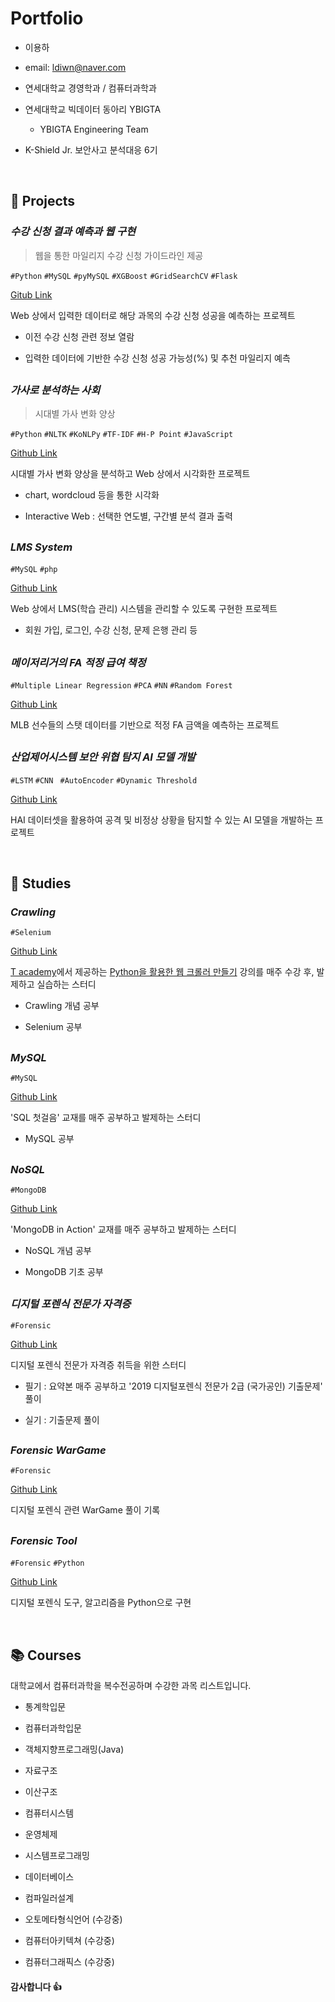 # Portfolio

- 이용하

- email: ldiwn@naver.com

- 연세대학교 경영학과 / 컴퓨터과학과

- 연세대학교 빅데이터 동아리 YBIGTA
  - YBIGTA Engineering Team
- K-Shield Jr. 보안사고 분석대응 6기

<br>

## 📜 Projects

### *수강 신청 결과 예측과 웹 구현*

> 웹을 통한 마일리지 수강 신청 가이드라인 제공

`#Python` `#MySQL` `#pyMySQL` `#XGBoost` `#GridSearchCV` `#Flask`

[Gitub Link](https://github.com/Lee-YongHa/CourseRegistration-Prediction)

Web 상에서 입력한 데이터로 해당 과목의 수강 신청 성공을 예측하는 프로젝트

- 이전 수강 신청 관련 정보 열람

- 입력한 데이터에 기반한 수강 신청 성공 가능성(%) 및 추천 마일리지 예측

##  

### *가사로 분석하는 사회*

> 시대별 가사 변화 양상

`#Python` `#NLTK` `#KoNLPy` `#TF-IDF` `#H-P Point` `#JavaScript`

[Github Link](https://github.com/Lee-YongHa/Lyrics-Analysis)

시대별 가사 변화 양상을 분석하고 Web 상에서 시각화한 프로젝트

- chart, wordcloud 등을 통한 시각화

- Interactive Web : 선택한 연도별, 구간별 분석 결과 출력

##  

### *LMS System*

`#MySQL` `#php`

[Github Link](https://github.com/Lee-YongHa/LMS-System)

Web 상에서 LMS(학습 관리) 시스템을 관리할 수 있도록 구현한 프로젝트

- 회원 가입, 로그인, 수강 신청, 문제 은행 관리 등

##  

### *메이저리거의 FA 적정 급여 책정*

`#Multiple Linear Regression` `#PCA` `#NN` `#Random Forest`

[Github Link](https://github.com/Lee-YongHa/MLB-Prediction)

MLB 선수들의 스탯 데이터를 기반으로 적정 FA 금액을 예측하는 프로젝트

## 

### *산업제어시스템 보안 위협 탐지 AI 모델 개발*

`#LSTM` `#CNN ` `#AutoEncoder` `#Dynamic Threshold`

[Github Link](https://github.com/Lee-YongHa/HAISecurity-Detection)

HAI 데이터셋을 활용하여 공격 및 비정상 상황을 탐지할 수 있는 AI 모델을 개발하는 프로젝트

<br>

## 📝 Studies

### *Crawling*

`#Selenium`

[Github Link](https://github.com/Lee-YongHa/Crawling-Study)

[T academy](https://tacademy.skplanet.com/frontMain.action)에서 제공하는 [Python을 활용한 웹 크롤러 만들기](https://tacademy.skplanet.com/live/player/onlineLectureDetail.action?seq=133) 강의를 매주 수강 후, 발제하고 실습하는 스터디

- Crawling 개념 공부

- Selenium 공부

##  

### *MySQL*

`#MySQL`

[Github Link](https://github.com/Lee-YongHa/MySQL-Study)

'SQL 첫걸음' 교재를 매주 공부하고 발제하는 스터디

- MySQL 공부

##  

### *NoSQL*

`#MongoDB`

[Github Link](https://github.com/Lee-YongHa/NoSQL-Study)

'MongoDB in Action' 교재를 매주 공부하고 발제하는 스터디

- NoSQL 개념 공부

- MongoDB 기초 공부

##  

### *디지털 포렌식 전문가 자격증*

`#Forensic`

[Github Link](https://github.com/Lee-YongHa/Forensic-Study)

디지털 포렌식 전문가 자격증 취득을 위한 스터디

- 필기 : 요약본 매주 공부하고 '2019 디지털포렌식 전문가 2급 (국가공인) 기출문제' 풀이

- 실기 : 기출문제 풀이

##  

### *Forensic WarGame*

`#Forensic`

[Github Link](https://github.com/Lee-YongHa/Forensic-WarGame)

디지털 포렌식 관련 WarGame 풀이 기록

##  

### *Forensic Tool*

`#Forensic` `#Python`

[Github Link](https://github.com/Lee-YongHa/Forensic-Tool)

디지털 포렌식 도구, 알고리즘을 Python으로 구현

<br>



 ## 📚 Courses

대학교에서 컴퓨터과학을 복수전공하며 수강한 과목 리스트입니다.

- 통계학입문

- 컴퓨터과학입문

- 객체지향프로그래밍(Java)

- 자료구조

- 이산구조

- 컴퓨터시스템

- 운영체제

- 시스템프로그래밍

- 데이터베이스

- 컴파일러설계

- 오토메타형식언어 (수강중)

- 컴퓨터아키텍쳐 (수강중)

- 컴퓨터그래픽스 (수강중)

  

#### 감사합니다 👍

 
